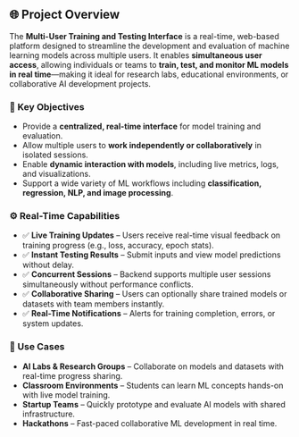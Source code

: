 ## 🌐 Project Overview

The **Multi-User Training and Testing Interface** is a real-time, web-based platform designed to streamline the development and evaluation of machine learning models across multiple users. It enables **simultaneous user access**, allowing individuals or teams to **train, test, and monitor ML models in real time**—making it ideal for research labs, educational environments, or collaborative AI development projects.

### 🎯 Key Objectives

* Provide a **centralized, real-time interface** for model training and evaluation.
* Allow multiple users to **work independently or collaboratively** in isolated sessions.
* Enable **dynamic interaction with models**, including live metrics, logs, and visualizations.
* Support a wide variety of ML workflows including **classification, regression, NLP, and image processing**.

### ⚙️ Real-Time Capabilities

* ✅ **Live Training Updates** – Users receive real-time visual feedback on training progress (e.g., loss, accuracy, epoch stats).
* ✅ **Instant Testing Results** – Submit inputs and view model predictions without delay.
* ✅ **Concurrent Sessions** – Backend supports multiple user sessions simultaneously without performance conflicts.
* ✅ **Collaborative Sharing** – Users can optionally share trained models or datasets with team members instantly.
* ✅ **Real-Time Notifications** – Alerts for training completion, errors, or system updates.

### 👥 Use Cases

* **AI Labs & Research Groups** – Collaborate on models and datasets with real-time progress sharing.
* **Classroom Environments** – Students can learn ML concepts hands-on with live model training.
* **Startup Teams** – Quickly prototype and evaluate AI models with shared infrastructure.
* **Hackathons** – Fast-paced collaborative ML development in real time.
